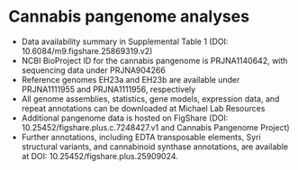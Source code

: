 # Cannabis pangenome analyses 

* Data availability summary in Supplemental Table 1 (DOI: 10.6084/m9.figshare.25869319.v2)
* NCBI BioProject ID for the cannabis pangenome is PRJNA1140642, with sequencing data under PRJNA904266
* Reference genomes EH23a and EH23b are available under PRJNA1111955 and PRJNA1111956, respectively
* All genome assemblies, statistics, gene models, expression data, and repeat annotations can be downloaded at Michael Lab Resources 
* Additional pangenome data is hosted on FigShare (DOI: 10.25452/figshare.plus.c.7248427.v1 and Cannabis Pangenome Project)
* Further annotations, including EDTA transposable elements, Syri structural variants, and cannabinoid synthase annotations, are available at DOI: 10.25452/figshare.plus.25909024.
